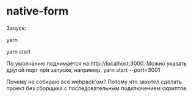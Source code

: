 # native-form

Запуск: 

yarn

yarn start

По умолчанию поднимается на http://localhost:3000. Можно указать другой порт при запуске, например, yarn start --port=3001

Почему не собираю всё webpack'ом? Потому что захотел сделать проект без сборщика с последовательным подключением скриптов.
